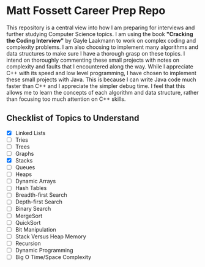 # Matt Fossett Career Prep Repo

This repository is a central view into how I am preparing for interviews and further studying Computer Science topics. I am using the book **"Cracking the Coding Interview"** by Gayle Laakmann to work on complex coding and complexity problems. I am also choosing to implement many algorithms and data structures to make sure I have a thorough grasp on these topics. I intend on thoroughly commenting these small projects with notes on complexity and faults that I encountered along the way. While I appreciate C++ with its speed and low level programming, I have chosen to implement these small projects with Java. This is because I can write Java code much faster than C++ and I appreciate the simpler debug time. I feel that this allows me to learn the concepts of each algorithm and data structure, rather than focusing too much attention on C++ skills. 

## Checklist of Topics to Understand

- [X] Linked Lists
- [ ] Tries
- [ ] Trees
- [ ] Graphs
- [X] Stacks 
- [ ] Queues
- [ ] Heaps
- [ ] Dynamic Arrays 
- [ ] Hash Tables
- [ ] Breadth-first Search
- [ ] Depth-first Search
- [ ] Binary Search
- [ ] MergeSort
- [ ] QuickSort
- [ ] Bit Manipulation
- [ ] Stack Versus Heap Memory
- [ ] Recursion
- [ ] Dynamic Programming
- [ ] Big O Time/Space Complexity

